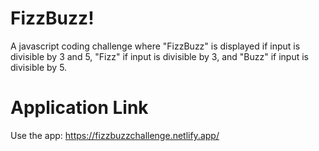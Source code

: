 # FizzBuzz!
A javascript coding challenge where "FizzBuzz" is displayed if input is divisible by 3 and 5, "Fizz" if input is divisible by 3, and "Buzz" if input is divisible by 5.

# Application Link
Use the app: https://fizzbuzzchallenge.netlify.app/